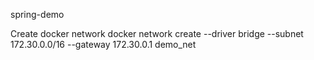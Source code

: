  spring-demo

Create docker network
docker network create --driver bridge --subnet 172.30.0.0/16 --gateway 172.30.0.1 demo_net